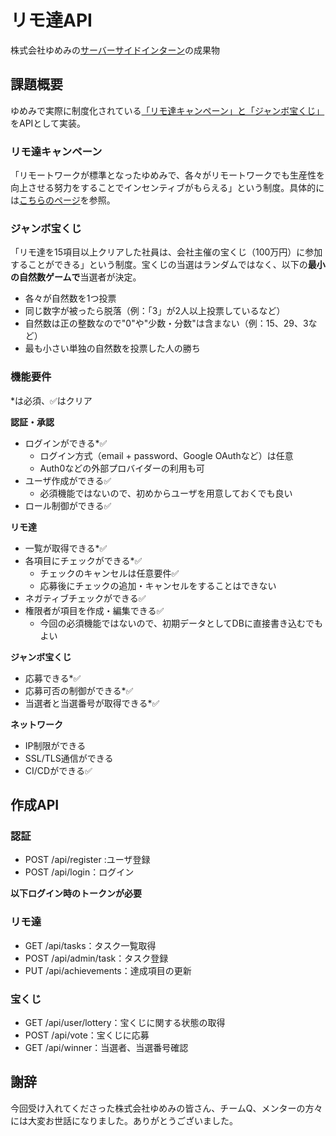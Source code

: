 # リモ達API

株式会社ゆめみの[サーバーサイドインターン](https://hrmos.co/pages/yumemi/jobs/0000523)の成果物

## 課題概要

ゆめみで実際に制度化されている[「リモ達キャンペーン」と「ジャンボ宝くじ」](https://nlab.itmedia.co.jp/nl/articles/2105/17/news004.html)をAPIとして実装。

### リモ達キャンペーン
「リモートワークが標準となったゆめみで、各々がリモートワークでも生産性を向上させる努力をすることでインセンティブがもらえる」という制度。具体的には[こちらのページ](https://www.notion.so/a20fe69ba4dd4d57afd7d42102474703)を参照。

### ジャンボ宝くじ
「リモ達を15項目以上クリアした社員は、会社主催の宝くじ（100万円）に参加することができる」という制度。宝くじの当選はランダムではなく、以下の**最小の自然数ゲームで**当選者が決定。
- 各々が自然数を1つ投票
- 同じ数字が被ったら脱落（例：「3」が2人以上投票しているなど）
- 自然数は正の整数なので"0"や"少数・分数"は含まない（例：15、29、3など）
- 最も小さい単独の自然数を投票した人の勝ち
### 機能要件
*は必須、✅はクリア

**認証・承認**
- ログインができる*✅
    - ログイン方式（email + password、Google OAuthなど）は任意
    - Auth0などの外部プロバイダーの利用も可
- ユーザ作成ができる✅
    - 必須機能ではないので、初めからユーザを用意しておくでも良い
- ロール制御ができる✅

**リモ達**
- 一覧が取得できる*✅
- 各項目にチェックができる*✅
    - チェックのキャンセルは任意要件✅
    - 応募後にチェックの追加・キャンセルをすることはできない
- ネガティブチェックができる✅
- 権限者が項目を作成・編集できる✅
    - 今回の必須機能ではないので、初期データとしてDBに直接書き込むでもよい

**ジャンボ宝くじ**
- 応募できる*✅
- 応募可否の制御ができる*✅
- 当選者と当選番号が取得できる*✅

**ネットワーク**
- IP制限ができる
- SSL/TLS通信ができる
- CI/CDができる✅

## 作成API
### 認証
- POST /api/register :ユーザ登録
- POST /api/login：ログイン

**以下ログイン時のトークンが必要**
### リモ達
- GET /api/tasks：タスク一覧取得
- POST /api/admin/task：タスク登録
- PUT /api/achievements：達成項目の更新
### 宝くじ
- GET /api/user/lottery：宝くじに関する状態の取得
- POST /api/vote：宝くじに応募
- GET /api/winner：当選者、当選番号確認

## 謝辞
今回受け入れてくださった株式会社ゆめみの皆さん、チームQ、メンターの方々には大変お世話になりました。ありがとうございました。
